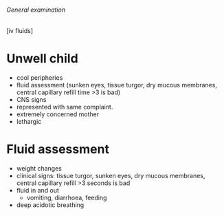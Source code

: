 ###### General examination
[iv fluids]

# Unwell child
- cool peripheries
- fluid assessment (sunken eyes, tissue turgor, dry mucous membranes, central capillary refill time >3 is bad)
- CNS signs
- represented with same complaint. 
- extremely concerned mother
- lethargic

# Fluid assessment
- weight changes
- clinical signs: tissue turgor, sunken eyes, dry mucous membranes, central capillary refill >3 seconds is bad
- fluid in and out
    + vomiting, diarrhoea, feeding
- deep acidotic breathing